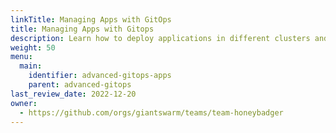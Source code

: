 ```yaml
---
linkTitle: Managing Apps with GitOps
title: Managing Apps with Gitops
description: Learn how to deploy applications in different clusters and environments using GitOps.
weight: 50
menu:
  main:
    identifier: advanced-gitops-apps
    parent: advanced-gitops
last_review_date: 2022-12-20
owner:
  - https://github.com/orgs/giantswarm/teams/team-honeybadger
---
```

